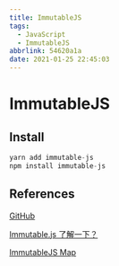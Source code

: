 ```yaml
---
title: ImmutableJS
tags:
  - JavaScript
  - ImmutableJS
abbrlink: 54620a1a
date: 2021-01-25 22:45:03
---
```


# ImmutableJS

## Install

```javascript
yarn add immutable-js
npm install immutable-js
```

## References

[GitHub](https://github.com/immutable-js/immutable-js)

[Immutable.js 了解一下？](https://www.jianshu.com/p/0fa8c7456c15)

[ImmutableJS Map](https://blog.csdn.net/wlchn/article/details/78206331)
